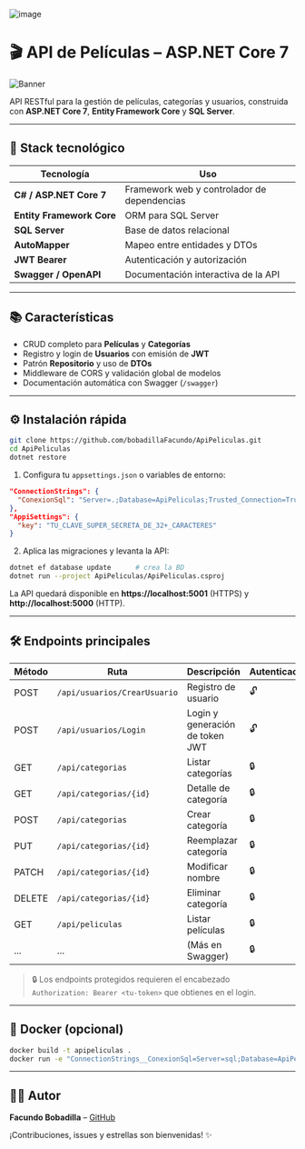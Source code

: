 ![image](https://github.com/user-attachments/assets/f22b1181-65fd-4723-ae17-5a98d15cc5b5)

# 🎬 API de Películas – ASP.NET Core 7

![Banner](banner.png)

API RESTful para la gestión de películas, categorías y usuarios, construida con **ASP.NET Core 7**, **Entity Framework Core** y **SQL Server**.

---

## 🚀 Stack tecnológico

| Tecnología              | Uso                                                    |
|-------------------------|--------------------------------------------------------|
| **C# / ASP.NET Core 7** | Framework web y controlador de dependencias            |
| **Entity Framework Core** | ORM para SQL Server                                   |
| **SQL Server**          | Base de datos relacional                               |
| **AutoMapper**          | Mapeo entre entidades y DTOs                           |
| **JWT Bearer**          | Autenticación y autorización                           |
| **Swagger / OpenAPI**   | Documentación interactiva de la API                    |

---

## 📚 Características

- CRUD completo para **Películas** y **Categorías**  
- Registro y login de **Usuarios** con emisión de **JWT**  
- Patrón **Repositorio** y uso de **DTOs**  
- Middleware de CORS y validación global de modelos  
- Documentación automática con Swagger (`/swagger`)

---

## ⚙️ Instalación rápida

```bash
git clone https://github.com/bobadillaFacundo/ApiPeliculas.git
cd ApiPeliculas
dotnet restore
```

1. Configura tu `appsettings.json` o variables de entorno:

```json
"ConnectionStrings": {
  "ConexionSql": "Server=.;Database=ApiPeliculas;Trusted_Connection=True;TrustServerCertificate=True"
},
"AppiSettings": {
  "key": "TU_CLAVE_SUPER_SECRETA_DE_32+_CARACTERES"
}
```

2. Aplica las migraciones y levanta la API:

```bash
dotnet ef database update      # crea la BD
dotnet run --project ApiPeliculas/ApiPeliculas.csproj
```

La API quedará disponible en **https://localhost:5001** (HTTPS) y **http://localhost:5000** (HTTP).

---

## 🛠 Endpoints principales

| Método | Ruta                       | Descripción                       | Autenticación |
|--------|--------------------------- |-----------------------------------|---------------|
| POST   | `/api/usuarios/CrearUsuario` | Registro de usuario               | 🔓            |
| POST   | `/api/usuarios/Login`        | Login y generación de token JWT   | 🔓            |
| GET    | `/api/categorias`            | Listar categorías                 | 🔒            |
| GET    | `/api/categorias/{id}`       | Detalle de categoría              | 🔒            |
| POST   | `/api/categorias`            | Crear categoría                   | 🔒            |
| PUT    | `/api/categorias/{id}`       | Reemplazar categoría              | 🔒            |
| PATCH  | `/api/categorias/{id}`       | Modificar nombre                  | 🔒            |
| DELETE | `/api/categorias/{id}`       | Eliminar categoría                | 🔒            |
| GET    | `/api/peliculas`             | Listar películas                  | 🔒            |
| ...    | ...                          | (Más en Swagger)                  | 🔒            |

> 🔒 Los endpoints protegidos requieren el encabezado  
> `Authorization: Bearer <tu-token>` que obtienes en el login.

---

## 🐳 Docker (opcional)

```bash
docker build -t apipeliculas .
docker run -e "ConnectionStrings__ConexionSql=Server=sql;Database=ApiPeliculas;User=sa;Password=Pass123!"            -e "AppiSettings__key=TU_CLAVE_SUPER_SECRETA"            -p 80:8080 apipeliculas
```

---

## 👨‍💻 Autor

**Facundo Bobadilla** – [GitHub](https://github.com/bobadillaFacundo)

¡Contribuciones, issues y estrellas son bienvenidas! ✨
